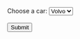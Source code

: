 <html>
    <head>
        <meta charset="UTF-8">
        <title>Temperature Data Bar Graph</title>
        <script type="text/javascript" src="https://cdnjs.cloudflare.com/ajax/libs/Chart.js/2.8.0/Chart.min.js"></script>
        <script type="text/javascript" src="https://cdnjs.cloudflare.com/ajax/libs/d3/5.7.0/d3.min.js"></script>
    </head>
    <body>
	<form>
  		<label for="cars">Choose a car:</label>
  		<select name="cars" id="cars" onchange="makeChart()">
    			<option value="volvo">Volvo</option>
    			<option value="saab">Saab</option>
    			<option value="opel">Opel</option>
    			<option value="audi">Audi</option>
  		</select>
  		<br><br>
  	<input type="submit" value="Submit">
	</form>
        <canvas id="chart"></canvas>
        <script>
            var file = 'docs/database/individual_drugs/0202020L0AABDBD.csv';
	    var test = document.getElementById('cars').value;
	    var title = test;
            // var title = 'Predictions of prescriptions at OUH';
		
            d3.csv(file).then(makeChart);
            function makeChart(days) {
                var dayLabel = days.map(function(d){return d.time});
                var dayTemp = days.map(function(d) {return d.Y});
                var dayPred = days.map(function(d) {return d.Ybar});
                //Set Min for better visiable range
                var minX = d3.min(dayTemp);
                minX -= 10;
                 
                var chart = new Chart('chart', {
                    type: 'bar',
                    data: {
                        labels: dayLabel,
                        datasets: [
                            {
								label: 'Actual',
                                data: dayTemp,
								backgroundColor: '#A0EFFD',
                            },
							{
								label: 'Predicted',
								data: dayPred,
								backgroundColor: '#DAA0FD',
							}
                        ]
                    },
                    options: {
                        title: {
                            display: true,
                            text: title,
                        },
                        legend: {
                            display: true
                        },
                        scales: {
                            xAxes: [
                                {
                                    ticks: {
                                        suggestedMin: minX,
                                    }
                                }
                            ]
                        }
                    }
                });
            }
        </script>
    </body>
</html>
